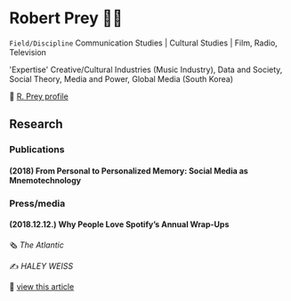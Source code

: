Robert Prey :man_teacher:
=========================

`Field/Discipline` Communication Studies | Cultural Studies | Film, Radio, Television

'Expertise' Creative/Cultural Industries (Music Industry), Data and Society, Social Theory, Media and Power, Global Media (South Korea)

:link: [R. Prey profile ](https://www.rug.nl/staff/r.prey/)

Research
--------

### Publications

#### (2018) From Personal to Personalized Memory: Social Media as Mnemotechnology

### Press/media

#### (2018.12.12.) Why People Love Spotify’s Annual Wrap-Ups

:newspaper_roll: *The Atlantic*

:writing_hand: *HALEY WEISS*

:link: [view this article ](https://www.theatlantic.com/technology/archive/2018/12/spotify-wrapped-and-data-collection/577930/)
